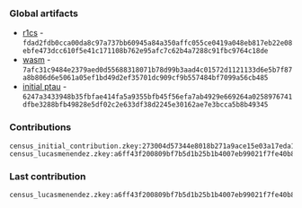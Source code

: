 ### Global artifacts
- [r1cs](./artifacts/circuit.r1cs) - `fdad2fdb0cca00da8c97a737bb60945a84a350affc055ce0419a048eb817eb22e08ebfe473dcc610f5e41c171108b762e95afc7c62b4a7288c91fbc9764c18de`
- [wasm](./artifacts/circuit.wasm) - `7afc31c9484e2379aed0d55688318071b78d99b3aad4c01572d1121133d6e5b7f87a8b806d6e5061a05ef1bd49d2ef35701dc909cf9b557484bf7099a56cb485`
- [initial ptau](./artifacts/initial.ptau) - `6247a3433948b35fbfae414fa5a9355bfb45f56efa7ab4929e669264a0258976741dfbe3288bfb49828e5df02c2e633df38d2245e30162ae7e3bcca5b8b49345`

### Contributions
```
census_initial_contribution.zkey:273004d57344e8018b271a9ace15e03a17eda10d3c7b51ffb0c6bc372cb2a59e26966cc3da213bef642836e89078f7d399ed3d1594f389610c930c2c31aed3eb
census_lucasmenendez.zkey:a6ff43f200809bf7b5d1b25b1b4007eb99021f7fe40b895c8465789cc358bdf51e47ce362bb930d2556bbfecd3b366f75ae5c7099137e1474a60b9bffc166b2d
```

### Last contribution
```
census_lucasmenendez.zkey:a6ff43f200809bf7b5d1b25b1b4007eb99021f7fe40b895c8465789cc358bdf51e47ce362bb930d2556bbfecd3b366f75ae5c7099137e1474a60b9bffc166b2d
```
